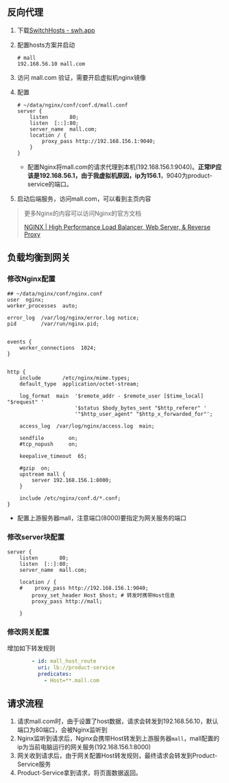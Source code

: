 



## 反向代理

1. 下载[SwitchHosts - swh.app](https://swh.app/zh/)

2. 配置hosts方案并启动

   ```properties
   # mall
   192.168.56.10 mall.com 
   
   ```

3. 访问 mall.com 验证，需要开启虚拟机nginx镜像

4. 配置

   ```nginx
   # ~/data/nginx/conf/conf.d/mall.conf
   server {
       listen       80;
       listen  [::]:80;
       server_name  mall.com;
       location / {
           proxy_pass http://192.168.156.1:9040;
       }
   }
   ```

   - 配置Nginx将mall.com的请求代理到本机(192.168.156.1:9040)。**正常IP应该是192.168.56.1，由于我虚拟机原因，ip为156.1**，9040为product-service的端口。

5. 启动后端服务，访问mall.com，可以看到主页内容

> 更多Nginx的内容可以访问Nginx的官方文档
>
> [NGINX | High Performance Load Balancer, Web Server, & Reverse Proxy](https://www.nginx.com/)

## 负载均衡到网关

### 修改Nginx配置

```nginx
## ~/data/nginx/conf/nginx.conf
user  nginx;
worker_processes  auto;

error_log  /var/log/nginx/error.log notice;
pid        /var/run/nginx.pid;


events {
    worker_connections  1024;
}


http {
    include       /etc/nginx/mime.types;
    default_type  application/octet-stream;

    log_format  main  '$remote_addr - $remote_user [$time_local] "$request" '
                      '$status $body_bytes_sent "$http_referer" '
                      '"$http_user_agent" "$http_x_forwarded_for"';

    access_log  /var/log/nginx/access.log  main;

    sendfile        on;
    #tcp_nopush     on;

    keepalive_timeout  65;

    #gzip  on;
    upstream mall {
        server 192.168.156.1:8000;
    }

    include /etc/nginx/conf.d/*.conf;
}

```

- 配置上游服务器mall，注意端口(8000)要指定为网关服务的端口

### 修改server块配置

```nginx
server {
    listen       80;
    listen  [::]:80;
    server_name  mall.com;

    location / {
    #    proxy_pass http://192.168.156.1:9040;
        proxy_set_header Host $host; # 转发时携带Host信息
        proxy_pass http://mall;

    }

```

### 修改网关配置

增加如下转发规则

```yaml
        - id: mall_host_route
          uri: lb://product-service
          predicates:
            - Host=**.mall.com
```



## 请求流程

1. 请求mall.com时，由于设置了host数据，请求会转发到192.168.56.10，默认端口为80端口，会被Nginx监听到
2. Nginx监听到请求后，Nginx会携带Host转发到上游服务器`mall`，mall配置的ip为当前电脑运行的网关服务(192.168.156.1:8000)
3. 网关收到请求后，由于网关配置Host转发规则，最终请求会转发到Product-Service服务
4. Product-Service拿到请求，将页面数据返回。